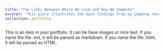 ```yaml
---
title: "The Links Between Where We Live and How We Commute"
excerpt: "This piece illustrates the main findings from my ongoing research about the relationships between local built environments and commuting behaviours. It emphasizes that research such as this can positively contribute to pressing policymaking missions concerned reducing the environmental damage attributable to human activity. <br/><img src='/images/500x300.png'>"
collection: portfolio
---
```


This is an item in your portfolio. It can be have images or nice text. If you name the file .md, it will be parsed as markdown. If you name the file .html, it will be parsed as HTML. 
